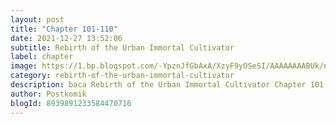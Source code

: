 ```yaml
---
layout: post 
title: "Chapter 101-110"
date: 2021-12-27 13:52:06
subtitle: Rebirth of the Urban Immortal Cultivator
label: chapter
image: https://1.bp.blogspot.com/-YpznJfGbAxA/XzyF9yOSeSI/AAAAAAAABUk/ngkwnOQ6xbs4k_9erxm2-ohrosCnag9WwCLcBGAsYHQ/s72-c/420.jpg
category: rebirth-of-the-urban-immortal-cultivator
description: baca Rebirth of the Urban Immortal Cultivator Chapter 101-110 bahasa indonesia 
author: Postkomik
blogId: 8939891233584470716
---
```

